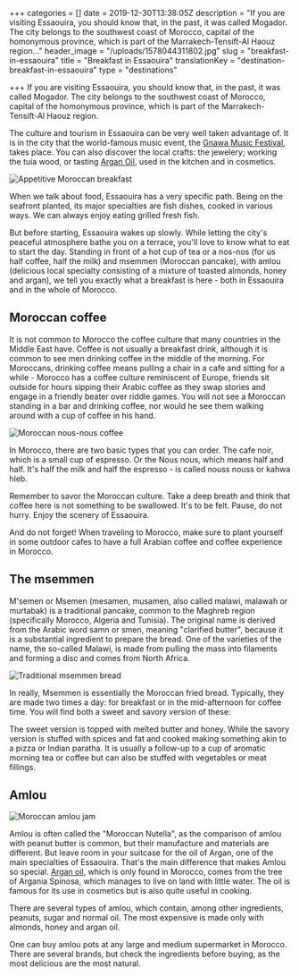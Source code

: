 +++
categories = []
date = 2019-12-30T13:38:05Z
description = "If you are visiting Essaouira, you should know that, in the past, it was called Mogador. The city belongs to the southwest coast of Morocco, capital of the homonymous province, which is part of the Marrakech-Tensift-Al Haouz region..."
header_image = "/uploads/1578044311802.jpg"
slug = "breakfast-in-essaouira"
title = "Breakfast in Essaouira"
translationKey = "destination-breakfast-in-essaouira"
type = "destinations"

+++
If you are visiting Essaouira, you should know that, in the past, it was called Mogador. The city belongs to the southwest coast of Morocco, capital of the homonymous province, which is part of the Marrakech-Tensift-Al Haouz region.

The culture and tourism in Essaouira can be very well taken advantage of. It is in the city that the world-famous music event, the [Gnawa Music Festival](/en/blog/morocco-to-the-rhythm-of-the-gnaoua-festival/ "Gnawa Music Festival"), takes place. You can also discover the local crafts: the jewelery; working the tuia wood, or tasting [Argan Oil](/en/blog/argan-oil/ "Argan oil"), used in the kitchen and in cosmetics.

![Appetitive Moroccan breakfast](/uploads/015.png "Appetitive Moroccan breakfast")

When we talk about food, Essaouira has a very specific path. Being on the seafront planted, its major specialties are fish dishes, cooked in various ways. We can always enjoy eating grilled fresh fish.

But before starting, Essaouira wakes up slowly. While letting the city's peaceful atmosphere bathe you on a terrace, you'll love to know what to eat to start the day. Standing in front of a hot cup of tea or a nos-nos (for us half coffee, half the milk) and msemmen (Moroccan pancake), with amlou (delicious local specialty consisting of a mixture of toasted almonds, honey and argan), we tell you exactly what a breakfast is here - both in Essaouira and in the whole of Morocco.

## **Moroccan coffee**

It is not common to Morocco the coffee culture that many countries in the Middle East have. Coffee is not usually a breakfast drink, although it is common to see men drinking coffee in the middle of the morning. For Moroccans, drinking coffee means pulling a chair in a cafe and sitting for a while - Morocco has a coffee culture reminiscent of Europe, friends sit outside for hours sipping their Arabic coffee as they swap stories and engage in a friendly beater over riddle games. You will not see a Moroccan standing in a bar and drinking coffee, nor would he see them walking around with a cup of coffee in his hand.

![Moroccan nous-nous coffee](/uploads/117.jpg "Moroccan nous-nous coffee")

In Morocco, there are two basic types that you can order. The cafe noir, which is a small cup of espresso. Or the Nous nous, which means half and half. It's half the milk and half the espresso - is called nouss nouss or kahwa hleb.

Remember to savor the Moroccan culture. Take a deep breath and think that coffee here is not something to be swallowed. It's to be felt. Pause, do not hurry. Enjoy the scenery of Essaouira.

And do not forget! When traveling to Morocco, make sure to plant yourself in some outdoor cafes to have a full Arabian coffee and coffee experience in Morocco.

## **The msemmen**

M'semen or Msemen (mesamen, musamen, also called malawi, malawah or murtabak) is a traditional pancake, common to the Maghreb region (specifically Morocco, Algeria and Tunisia). The original name is derived from the Arabic word samn or smen, meaning "clarified butter", because it is a substantial ingredient to prepare the bread. One of the varieties of the name, the so-called Malawi, is made from pulling the mass into filaments and forming a disc and comes from North Africa.

![Traditional msemmen bread](/uploads/Smen_msemmen.jpg "Traditional msemmen bread")

In really, Msemmen is essentially the Moroccan fried bread. Typically, they are made two times a day: for breakfast or in the mid-afternoon for coffee time. You will find both a sweet and savory version of these:

The sweet version is topped with melted butter and honey. While the savory version is stuffed with spices and fat and cooked making something akin to a pizza or Indian paratha. It is usually a follow-up to a cup of aromatic morning tea or coffee but can also be stuffed with vegetables or meat fillings.

## **Amlou**

![Moroccan amlou jam](/uploads/traditional-moroccan-almond-amlou-almonds-argan-oil-honey-white-background-73954041.jpg "Moroccan amlou jam")

Amlou is often called the "Moroccan Nutella", as the comparison of amlou with peanut butter is common, but their manufacture and materials are different. But leave room in your suitcase for the oil of Argan, one of the main specialties of Essaouira. That's the main difference that makes Amlou so special. [Argan oil](/en/blog/argan-oil/ "Argan Oil"), which is only found in Morocco, comes from the tree of Argania Spinosa, which manages to live on land with little water. The oil is famous for its use in cosmetics but is also quite useful in cooking.

There are several types of amlou, which contain, among other ingredients, peanuts, sugar and normal oil. The most expensive is made only with almonds, honey and argan oil.

One can buy amlou pots at any large and medium supermarket in Morocco. There are several brands, but check the ingredients before buying, as the most delicious are the most natural.